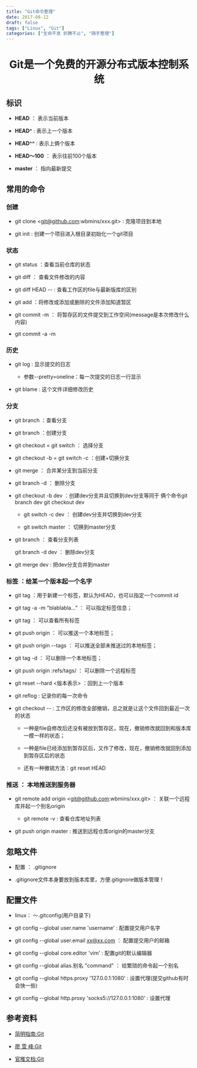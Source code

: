 ```yaml
---
title: "Git命令整理"
date: 2017-08-12
draft: false
tags: ["Linux", "Git"]
categories: ["生命不息 折腾不止", "随手整理"]
---
```

# <center>**Git是一个免费的开源分布式版本控制系统**</center>

## **标识**

- **HEAD** ： 表示当前版本

- **HEAD^** : 表示上一个版本

- **HEAD^^** : 表示上俩个版本

- **HEAD～100** ： 表示往前100个版本

- **master** ： 指向最新提交

## **常用的命令**

### **创建**

* git clone <git@github.com:wbmins/xxx.git> : 克隆项目到本地

* git init : 创建一个项目进入根目录初始化一个git项目

### **状态**

* git status ：查看当前仓库的状态

* git diff ： 查看文件修改的内容

* git diff HEAD -- <file> : 查看工作区的file与最新版库的区别

* git add <file> ：将修改或添加或删除的文件添加知道暂区

* git commit -m <message> ： 将暂存区的文件提交到工作空间(message是本次修改什么内容)

* git commit -a -m<message> 

### **历史**

* git log : 显示提交的日志

    + 参数--pretty=oneline：每一次提交的日志一行显示

* git blame <file> : 这个文件详细修改历史

### **分支**

* git branch ：查看分支

* git branch <name> ：创建分支

* git checkout <name> = git switch <name> ： 选择分支

* git checkout -b <name> = git switch -c <name> ：创建+切换分支

* git merge <name> ： 合并某分支到当前分支

* git branch -d <name> ： 删除分支

* git checkout -b dev ：创建dev分支并且切换到dev分支等同于 俩个命令git branch dev git checkout dev

    + git switch -c dev ： 创建dev分支并切换到dev分支

    + git switch master ： 切换到master分支

* git branch ： 查看分支列表

    git branch -d dev ： 删除dev分支

* git merge dev : 把dev分支合并到master

### **标签** ：给某一个版本起一个名字

* git tag <tagname> ：用于新建一个标签，默认为HEAD，也可以指定一个commit id

* git tag -a <tagname> -m "blablabla..." ： 可以指定标签信息；

* git tag ： 可以查看所有标签

* git push origin <tagname> ： 可以推送一个本地标签；

* git push origin --tags ： 可以推送全部未推送过的本地标签；

* git tag -d <tagname> ： 可以删除一个本地标签；

* git push origin :refs/tags/<tagname> ： 可以删除一个远程标签

* git reset --hard <版本表示> ：回到上一个版本

* git reflog : 记录你的每一次命令

* git checkout -- <file> : 工作区的修改全部撤销，总之就是让这个文件回到最近一次的状态

    + 一种是file自修改后还没有被放到暂存区，现在，撤销修改就回到和版本库一模一样的状态；

    + 一种是file已经添加到暂存区后，又作了修改，现在，撤销修改就回到添加到暂存区后的状态

    + 还有一种撤销方法：git reset HEAD <file>

### **推送** ： 本地推送到服务器

* git remote add origin <git@github.com:wbmins/xxx.git> ： 关联一个远程库并起一个别名origin

    + git remote -v : 查看仓库地址列表

* git push origin master : 推送到远程仓库origin的master分支


## **忽略文件** 

- 配置 ： .gitignore

- .gitignore文件本身要放到版本库里，方便.gitignore做版本管理！

## **配置文件**

- linux： ～.gitconfig(用户目录下)

- git config --global user.name 'username' : 配置提交用户名字

- git config --global user.email xx@xx.com ： 配置提交用户的邮箱

- git config --global core.editor  'vim' : 配置git的默认编辑器

- git config --global alias.别名 "command" ： 给繁琐的命令起一个别名

- git config --global https.proxy '127.0.0.1:1080' : 设置代理(提交github有时会快一些)

- git config --global http.proxy 'socks5://127.0.0.1:1080' : 设置代理

## **参考资料**

- [简明指南:Git](http://rogerdudler.github.io/git-guide/index.zh.html)

- [廖 雪 峰:Git](https://www.liaoxuefeng.com/wiki/896043488029600)

- [官推文档:Git](https://git-scm.com/book/zh/v2)

